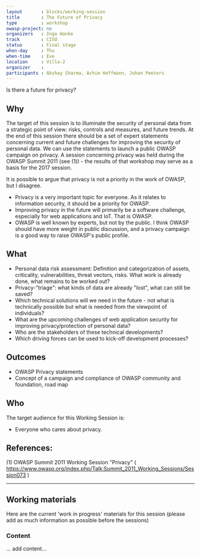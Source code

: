 ```yaml
---
layout       : blocks/working-session
title        : The Future of Privacy
type         : workshop
owasp-project: no
organizers   : Ingo Hanke
track        : CISO
status       : Final stage
when-day     : Thu
when-time    : Eve
location     : Villa-2
organizer    : 
participants : Akshay Sharma, Achim Hoffmann, Johan Peeters
---
```


Is there a future for privacy?

## Why

The target of this session is to illuminate the security of personal data from a strategic point of view:
risks, controls and measures, and future trends.
At the end of this session there should be a set of expert statements concerning current and future
challenges for improving the security of personal data.
We can use the statements to launch a public OWASP campaign on privacy.
A session concerning privacy was held during the OWASP Summit 2011 (see (1)) - the results of
that workshop may serve as a basis for the 2017 session.

It is possible to argue that privacy is not a priority in the work of OWASP, but I disagree.
- Privacy is a very important topic for everyone. As it relates to information security, it should be a priority for OWASP.
- Improving privacy in the future will primarily be a software challenge, especially for web applications and IoT. That is OWASP.
- OWASP is well known by experts, but not by the public. I think OWASP should have more weight in public discussion, and a privacy campaign is a good way to raise OWASP's public profile.

## What

- Personal data risk assessment: Definition and categorization of assets, criticality, vulnerabilities, threat vectors, risks.
  What work is already done, what remains to be worked out?
- Privacy-"triage": what kinds of data are already "lost", what can still be saved?
- Which technical solutions will we need in the future - not what is technically possible but what is needed
  from the viewpoint of individuals?
- What are the upcoming challenges of web application security for improving privacy/protection of personal data?
- Who are the stakeholders of these technical developments?
- Which driving forces can be used to kick-off development processes?

## Outcomes

- OWASP Privacy statements
- Concept of a campaign and compliance of OWASP community and foundation, road map

## Who

The target audience for this Working Session is:

- Everyone who cares about privacy.

## References:

(1) OWASP Summit 2011 Working Session "Privacy" ( https://www.owasp.org/index.php/Talk:Summit_2011_Working_Sessions/Session073 )

--- 

## Working materials

Here are the current 'work in progress' materials for this session (please add as much information as possible before the sessions)

### Content
... add content...
